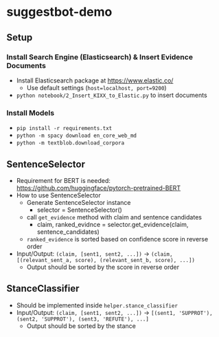 # suggestbot-demo

## Setup

### Install Search Engine (Elasticsearch) & Insert Evidence Documents

* Install Elasticsearch package at https://www.elastic.co/
  * Use default settings (`host=localhost, port=9200`)
* `python notebook/2_Insert_KIXX_to_Elastic.py` to insert documents

### Install Models

* `pip install -r requirements.txt`
* `python -m spacy download en_core_web_md`
* `python -m textblob.download_corpora`

## SentenceSelector

* Requirement for BERT is needed: https://github.com/huggingface/pytorch-pretrained-BERT
* How to use SentenceSelector
   * Generate SentenceSelector instance
      * selector = SentenceSelector()
   * call `get_evidence` method with claim and sentence candidates
      * claim, ranked_evidnce = selector.get_evidence(claim, sentence_candidates)
   * `ranked_evidence` is sorted based on confidence score in reverse order
* Input/Output: `(claim, [sent1, sent2, ...])` -> `(claim, [(relevant_sent_a, score), (relevant_sent_b, score), ...])`
  * Output should be sorted by the score in reverse order

## StanceClassifier

* Should be implemented inside `helper.stance_classifier`
* Input/Output: `(claim, [sent1, sent2, ...])` -> `[(sent1, 'SUPPROT'), (sent2, 'SUPPROT'), (sent3, 'REFUTE'), ...]`
  * Output should be sorted by the stance
